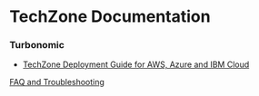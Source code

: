 # TechZone Documentation

### Turbonomic
- [TechZone Deployment Guide for AWS, Azure and IBM Cloud](./PDFs/turbonomic/1%20-%20TechZone%20Deployment%20Guide%20for%20Turbonomic.pdf)

[FAQ and Troubleshooting](./FAQ%20&%20Troubleshooting.pdf)
